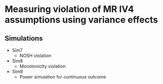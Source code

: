 # Measuring violation of MR IV4 assumptions using variance effects

## Simulations

- Sim7
    - NOSH violation
- Sim8
    - Monotonicity violation
- Sim9 
    - Power simulation for continuous outcome